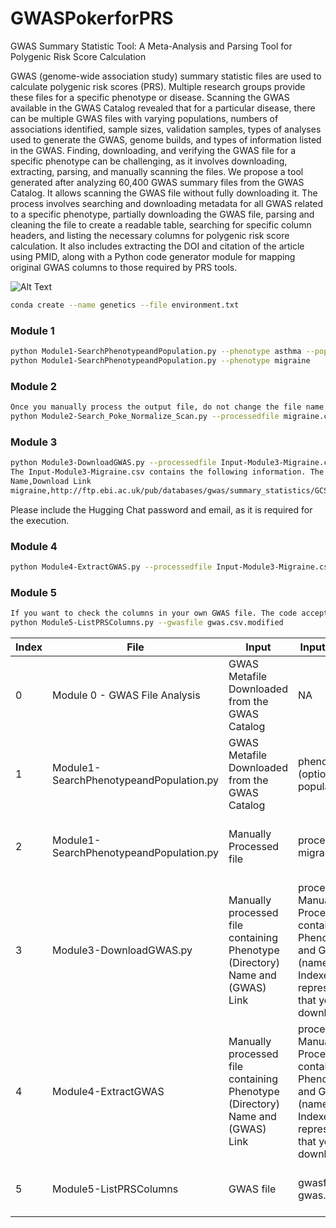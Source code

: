 # GWASPokerforPRS

GWAS Summary Statistic Tool: A Meta-Analysis and Parsing Tool for Polygenic Risk Score Calculation

GWAS (genome-wide association study) summary statistic files are used to calculate polygenic risk scores (PRS). Multiple research groups provide these files for a specific phenotype or disease. Scanning the GWAS available in the GWAS Catalog revealed that for a particular disease, there can be multiple GWAS files with varying populations, numbers of associations identified, sample sizes, validation samples, types of analyses used to generate the GWAS, genome builds, and types of information listed in the GWAS. Finding, downloading, and verifying the GWAS file for a specific phenotype can be challenging, as it involves downloading, extracting, parsing, and manually scanning the files. We propose a tool generated after analyzing 60,400 GWAS summary files from the GWAS Catalog. It allows scanning the GWAS file without fully downloading it. The process involves searching and downloading metadata for all GWAS related to a specific phenotype, partially downloading the GWAS file, parsing and cleaning the file to create a readable table, searching for specific column headers, and listing the necessary columns for polygenic risk score calculation. It also includes extracting the DOI and citation of the article using PMID, along with a Python code generator module for mapping original GWAS columns to those required by PRS tools.


![Alt Text](image.png)

```bash
conda create --name genetics --file environment.txt
```

### Module 1
```bash
python Module1-SearchPhenotypeandPopulation.py --phenotype asthma --population European
python Module1-SearchPhenotypeandPopulation.py --phenotype migraine
```

### Module 2
```bash
Once you manually process the output file, do not change the file name and keep it the same for smooth working of the code.
python Module2-Search_Poke_Normalize_Scan.py --processedfile migraine.csv
```
### Module 3
```bash
python Module3-DownloadGWAS.py --processedfile Input-Module3-Migraine.csv --indexer 1
The Input-Module3-Migraine.csv contains the following information. The name is the directory in which the file should be downloaded and the further processed files will be stored in the same directory.
Name,Download Link
migraine,http://ftp.ebi.ac.uk/pub/databases/gwas/summary_statistics/GCST90038001-GCST90039000/GCST90038646/GCST90038646_buildGRCh37.tsv
```
Please include the Hugging Chat password and email, as it is required for the execution.

### Module 4
```bash
python Module4-ExtractGWAS.py --processedfile Input-Module3-Migraine.csv --indexer 1
```
### Module 5
```bash
If you want to check the columns in your own GWAS file. The code accepts .csv format.
python Module5-ListPRSColumns.py --gwasfile gwas.csv.modified
```


| Index | File                                    | Input                                                                         | Input Parameters                                                                                                                                           | Output                                                                              |
| ----- | --------------------------------------- | ----------------------------------------------------------------------------- | ---------------------------------------------------------------------------------------------------------------------------------------------------------- | ----------------------------------------------------------------------------------- |
| 0     | Module 0 - GWAS File Analysis           | GWAS Metafile<br>Downloaded from the GWAS Catalog                             | NA                                                                                                                                                         | Frequency Plots, Wordclouds Plots                                                   |
| 1     | Module1-SearchPhenotypeandPopulation.py | GWAS Metafile<br>Downloaded from the GWAS Catalog                             | phenotype asthma<br>(optional) population asian                                                                                                            | GWAS files for a specific phenotype/disease                                         |
| 2     | Module1-SearchPhenotypeandPopulation.py | Manually Processed file                                                       | processedfile migraine.csv                                                                                                                                 | migrain.html<br>A file containing the information about the GWAS headers.           |
| 3     | Module3-DownloadGWAS.py                 | Manually processed file containing Phenotype (Directory) Name and (GWAS) Link | processedfile Manually Processed file containing Phenotype name and GWAS link. (name,link)<br>Indexer 1 - it represents the row that you want to download. | Complete GWAS file in a directory.                                                  |
| 4     | Module4-ExtractGWAS                     | Manually processed file containing Phenotype (Directory) Name and (GWAS) Link | processedfile Manually Processed file containing Phenotype name and GWAS link. (name,link)<br>Indexer 1 - it represents the row that you want to download. | Processed GWAS as gwas.csv.modified<br>Output.py file containing the transformation |
| 5     | Module5-ListPRSColumns                  | GWAS file                                                                     | gwasfile gwas.csv.modified                                                                                                                                 | Output.py file containing the transformation and mapping.                           |
